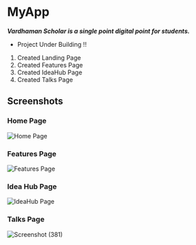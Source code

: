 # MyApp
***Vardhaman Scholar is a single point digital point for students.***
- Project Under Building !!
1. Created Landing Page
2. Created Features Page
3. Created IdeaHub Page
4. Created Talks Page

## Screenshots

### Home Page
![Home Page](https://user-images.githubusercontent.com/101012091/195297758-70826e01-5001-4ef4-bd21-cb198f42a819.png)

### Features Page
![Features Page](https://user-images.githubusercontent.com/101012091/195297788-c433d05e-adb1-47d2-97cd-413776afbf0c.png)

### Idea Hub Page
![IdeaHub Page](https://user-images.githubusercontent.com/101012091/195297804-47e74935-c5d0-4a24-9cc5-5bdc85ee7cc2.png)


### Talks Page
![Screenshot (381)](https://user-images.githubusercontent.com/101012091/195547969-e363f7f8-b87b-42b2-924f-6175fbc17f9b.png)
